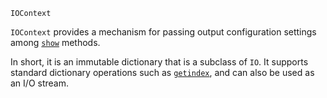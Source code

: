 ```
IOContext
```

`IOContext` provides a mechanism for passing output configuration settings among [`show`](@ref) methods.

In short, it is an immutable dictionary that is a subclass of `IO`. It supports standard dictionary operations such as [`getindex`](@ref), and can also be used as an I/O stream.
